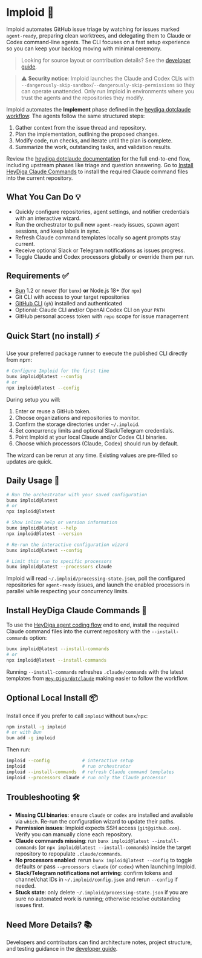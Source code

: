 # Imploid 🤖

Imploid automates GitHub issue triage by watching for issues marked `agent-ready`, preparing clean worktrees, and delegating them to Claude or Codex command-line agents. The CLI focuses on a fast setup experience so you can keep your backlog moving with minimal ceremony.

> Looking for source layout or contribution details? See the [developer guide](README.dev.md).

> ⚠️ **Security notice**: Imploid launches the Claude and Codex CLIs with `--dangerously-skip-sandbox`/`--dangerously-skip-permissions` so they can operate unattended. Only run Imploid in environments where you trust the agents and the repositories they modify.

Imploid automates the **Implement** phase defined in the [heydiga dotclaude workflow](https://github.com/Hey-Diga/dotclaude). The agents follow the same structured steps:

1. Gather context from the issue thread and repository.
2. Plan the implementation, outlining the proposed changes.
3. Modify code, run checks, and iterate until the plan is complete.
4. Summarize the work, outstanding tasks, and validation results.

Review the [heydiga dotclaude documentation](https://github.com/Hey-Diga/dotclaude) for the full end-to-end flow, including upstream phases like triage and question answering. Go to [Install HeyDiga Claude Commands](#install-heydiga-claude-commands) to install the required Claude command files into the current repository.

## What You Can Do 💡

- Quickly configure repositories, agent settings, and notifier credentials with an interactive wizard.
- Run the orchestrator to pull new `agent-ready` issues, spawn agent sessions, and keep labels in sync.
- Refresh Claude command templates locally so agent prompts stay current.
- Receive optional Slack or Telegram notifications as issues progress.
- Toggle Claude and Codex processors globally or override them per run.

## Requirements ✅

- [Bun](https://bun.sh/) 1.2 or newer (for `bunx`) **or** Node.js 18+ (for `npx`)
- Git CLI with access to your target repositories
- [GitHub CLI](https://cli.github.com/) (`gh`) installed and authenticated
- Optional: Claude CLI and/or OpenAI Codex CLI on your `PATH`
- GitHub personal access token with `repo` scope for issue management

## Quick Start (no install) ⚡

Use your preferred package runner to execute the published CLI directly from npm:

```bash
# Configure Imploid for the first time
bunx imploid@latest --config
# or
npx imploid@latest --config
```

During setup you will:

1. Enter or reuse a GitHub token.
2. Choose organizations and repositories to monitor.
3. Confirm the storage directories under `~/.imploid`.
4. Set concurrency limits and optional Slack/Telegram credentials.
5. Point Imploid at your local Claude and/or Codex CLI binaries.
6. Choose which processors (Claude, Codex) should run by default.

The wizard can be rerun at any time. Existing values are pre-filled so updates are quick.

## Daily Usage 🔁

```bash
# Run the orchestrator with your saved configuration
bunx imploid@latest
# or
npx imploid@latest

# Show inline help or version information
bunx imploid@latest --help
npx imploid@latest --version

# Re-run the interactive configuration wizard
bunx imploid@latest --config

# Limit this run to specific processors
bunx imploid@latest --processors claude
```

Imploid will read `~/.imploid/processing-state.json`, poll the configured repositories for `agent-ready` issues, and launch the enabled processors in parallel while respecting your concurrency limits.

## Install HeyDiga Claude Commands 🧩

To use the [HeyDiga agent coding flow](https://github.com/Hey-Diga/dotclaude) end to end, install the required Claude command files into the current repository with the `--install-commands` option:

```bash
bunx imploid@latest --install-commands
# or
npx imploid@latest --install-commands
```

Running `--install-commands` refreshes `.claude/commands` with the latest templates from [`Hey-Diga/dotclaude`](https://github.com/Hey-Diga/dotclaude) making easier to follow the workflow.

## Optional Local Install 📦

Install once if you prefer to call `imploid` without `bunx`/`npx`:

```bash
npm install -g imploid
# or with Bun
bun add -g imploid
```

Then run:

```bash
imploid --config            # interactive setup
imploid                     # run orchestrator
imploid --install-commands  # refresh Claude command templates
imploid --processors claude # run only the Claude processor
```

## Troubleshooting 🛠️

- **Missing CLI binaries**: ensure `claude` or `codex` are installed and available via `which`. Re-run the configuration wizard to update their paths.
- **Permission issues**: Imploid expects SSH access (`git@github.com`). Verify you can manually clone each repository.
- **Claude commands missing**: run `bunx imploid@latest --install-commands` (or `npx imploid@latest --install-commands`) inside the target repository to repopulate `.claude/commands`.
- **No processors enabled**: rerun `bunx imploid@latest --config` to toggle defaults or pass `--processors claude` (or `codex`) when launching Imploid.
- **Slack/Telegram notifications not arriving**: confirm tokens and channel/chat IDs in `~/.imploid/config.json` and rerun `--config` if needed.
- **Stuck state**: only delete `~/.imploid/processing-state.json` if you are sure no automated work is running; otherwise resolve outstanding issues first.

## Need More Details? 📚

Developers and contributors can find architecture notes, project structure, and testing guidance in the [developer guide](README.dev.md).
